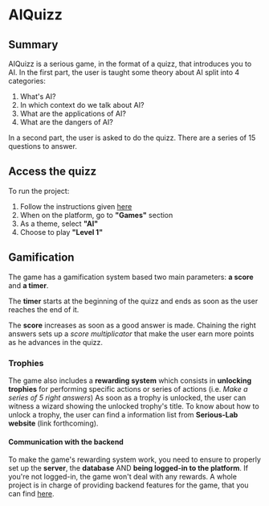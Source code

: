 # AIQuizz

## Summary

AIQuizz is a serious game, in the format of a quizz, that introduces you to AI. In the first part, the user is taught some theory about AI split into 4 categories: 
  1. What's AI?
  2. In which context do we talk about AI?
  3. What are the applications of AI?
  4. What are the dangers of AI?

In a second part, the user is asked to do the quizz. There are a series of 15 questions to answer.

## Access the quizz

To run the project:
1. Follow the instructions given [here](https://github.com/Simadiver/serious-lab)
2. When on the platform, go to **"Games"** section
3. As a theme, select **"AI"**
4. Choose to play **"Level 1"**

## Gamification

The game has a gamification system based two main parameters: **a score** and **a timer**. 

The **timer** starts at the beginning of the quizz and ends as soon as the user reaches the end of it.

The **score** increases as soon as a good answer is made. Chaining the right answers sets up a *score multiplicator* that make the user earn more points as he advances in the quizz.

### Trophies

The game also includes a **rewarding system** which consists in **unlocking trophies** for performing specific actions or series of actions (i.e. *Make a series of 5 right answers*)
As soon as a trophy is unlocked, the user can witness a wizard showing the unlocked trophy's title. To know about how to unlock a trophy, the user can find a information list from **Serious-Lab website** (link forthcoming).

#### Communication with the backend

To make the game's rewarding system work, you need to ensure to properly set up the **server**, the **database** AND **being logged-in to the platform**. If you're not logged-in, the game won't deal with any rewards. A whole project is in charge of providing backend features for the game, that you can find [here](https://github.com/Simadiver/serious-lab).
